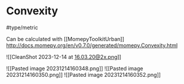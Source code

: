 # Convexity
#type/metric 

Can be calculated with [[MomepyToolkitUrban]]
http://docs.momepy.org/en/v0.7.0/generated/momepy.Convexity.html

![[CleanShot 2023-12-14 at 16.03.20@2x.png]]

![[Pasted image 20231214160348.png]]
![[Pasted image 20231214160350.png]]
![[Pasted image 20231214160352.png]]
